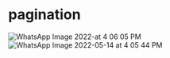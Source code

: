 # pagination


![WhatsApp Image 2022-at 4 06 05 PM](https://user-images.githubusercontent.com/89024214/168429355-43aeb0f2-2109-4a7b-854f-35056d082086.jpeg)
![WhatsApp Image 2022-05-14 at 4 05 44 PM](https://user-images.githubusercontent.com/89024214/168429340-9c0d66d9-c557-49ff-907b-b6c139abb0b1.jpeg)
